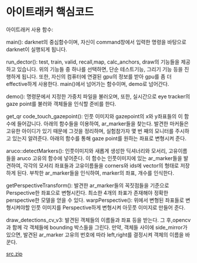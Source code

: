 # 아이트래커 핵심코드

아이트래커 사용 함수:

main(): darknet의 중심함수이며, 자신이 command창에서 입력한 명령을 바탕으로 darknet이 실행되게 됩니다.

run_dector(): test, train, valid, recall,map, calc_anchors, draw의 기능들을 제공하고 있습니다. 위의 기능들 중 하나를 선택하면, 단순 테스트기능, 그리기 기능 등을 진행하게 됩니다. 또한, 자신의 컴퓨터에 연결된 gpu의 정보를 받아 gpu를 좀 더 effective하게 사용한다. main()에서 넘어가는 함수이며, demo로 넘어간다.

demo(): 명령문에서 지정한 가중치 파일을 불러오며, 또한, 실시간으로 eye tracker의 gaze point를 불러와 객체들을 인식할 준비를 한다.

get_qr code_touch_gazepoint(): 인풋 이미지와 gazepoint의 x와 y좌표들의 이 함수에 들어갑니다. 아래의 함수들을 이용하여, ar_marker들을 찾는다. 발견한 마커들은 고유한 아이디가 있기 때문에 그것을 정리하며, 실험참가자 몇 번 째의 모니터를 주시하고 있는지 알려준다. 아래의 함수를 통해 gaze point를 원하는 좌표로 변형시켜 준다.

aruco::detectMarkers(): 인풋이미지와 새롭게 생성한 딕셔너리와 모서리, 고유이름들을 aruco 고유의 함수에 넣어준다. 이 함수는 인풋이미지에 있는 ar_marker들을 발견하여, 각각의 모서리 좌표들과 고유이름들을 corners와 ids에 vector의 형태로 저장하게 된다. 부착한 ar_marker들을 인식하여, marker의 좌표, 개수를 인식한다.

getPerspectiveTransform(): 발견한 ar_marker들의 꼭짓점들을 기준으로 Perspective한 좌표으로 변형시킨다. 최소한 4개의 좌표가 존재해야 정확한 perspective한 모델을 얻을 수 있다.
warpPerspective(): 위에서 변형된 좌표들로 변형시켜야할 인풋 이미지를 Perspective하게 변형시켜 아웃풋 이미지로 만들어 준다.

draw_detections_cv_v3: 발견된 객체들의 이름들과 좌표 등을 받는다. 그 후,opencv과 함께 각 객체들에 bounding 박스들을 그린다. 만약, 객체들 사이에 side_mirror가 있으면, 발견된 ar_marker 고유의 번호에 따라 left,right를 결정시켜 객체의 이름을 바꾼다.

[src.zip](%E1%84%8B%E1%85%A1%E1%84%8B%E1%85%B5%E1%84%90%E1%85%B3%E1%84%85%E1%85%A2%E1%84%8F%E1%85%A5%20%E1%84%92%E1%85%A2%E1%86%A8%E1%84%89%E1%85%B5%E1%86%B7%E1%84%8F%E1%85%A9%E1%84%83%E1%85%B3%207cb27f4426fc4742ad6874da40ff1303/src.zip)